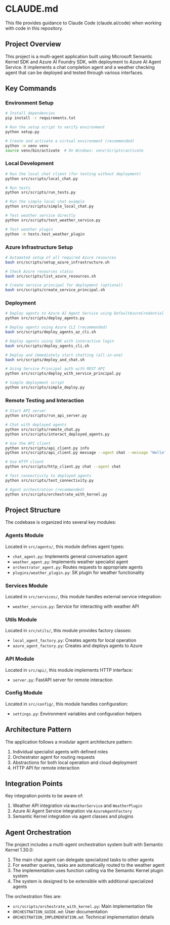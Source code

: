 # CLAUDE.md

This file provides guidance to Claude Code (claude.ai/code) when working with code in this repository.

## Project Overview

This project is a multi-agent application built using Microsoft Semantic Kernel SDK and Azure AI Foundry SDK, with deployment to Azure AI Agent Service. It implements a chat completion agent and a weather checking agent that can be deployed and tested through various interfaces.

## Key Commands

### Environment Setup

```bash
# Install dependencies
pip install -r requirements.txt

# Run the setup script to verify environment
python setup.py

# Create and activate a virtual environment (recommended)
python -m venv venv
source venv/bin/activate  # On Windows: venv\Scripts\activate
```

### Local Development

```bash
# Run the local chat client (for testing without deployment)
python src/scripts/local_chat.py

# Run tests
python src/scripts/run_tests.py

# Run the simple local chat example
python src/scripts/simple_local_chat.py

# Test weather service directly
python src/scripts/test_weather_service.py

# Test weather plugin
python -m tests.test_weather_plugin
```

### Azure Infrastructure Setup

```bash
# Automated setup of all required Azure resources
bash src/scripts/setup_azure_infrastructure.sh

# Check Azure resources status
bash src/scripts/list_azure_resources.sh

# Create service principal for deployment (optional)
bash src/scripts/create_service_principal.sh
```

### Deployment

```bash
# Deploy agents to Azure AI Agent Service using DefaultAzureCredential
python src/scripts/deploy_agents.py

# Deploy agents using Azure CLI (recommended)
bash src/scripts/deploy_agents_az_cli.sh

# Deploy agents using SDK with interactive login
bash src/scripts/deploy_agents_cli.sh

# Deploy and immediately start chatting (all-in-one)
bash src/scripts/deploy_and_chat.sh

# Using Service Principal auth with REST API
python src/scripts/deploy_with_service_principal.py

# Simple deployment script
python src/scripts/simple_deploy.py
```

### Remote Testing and Interaction

```bash
# Start API server
python src/scripts/run_api_server.py

# Chat with deployed agents
python src/scripts/remote_chat.py
python src/scripts/interact_deployed_agents.py

# Use the API client
python src/scripts/api_client.py info
python src/scripts/api_client.py message --agent chat --message "Hello"

# Use HTTP client
python src/scripts/http_client.py chat --agent chat

# Test connectivity to deployed agents
python src/scripts/test_connectivity.py

# Agent orchestration (recommended)
python src/scripts/orchestrate_with_kernel.py
```

## Project Structure

The codebase is organized into several key modules:

### Agents Module

Located in `src/agents/`, this module defines agent types:
- `chat_agent.py`: Implements general conversation agent
- `weather_agent.py`: Implements weather specialist agent 
- `orchestrator_agent.py`: Routes requests to appropriate agents
- `plugins/weather_plugin.py`: SK plugin for weather functionality

### Services Module

Located in `src/services/`, this module handles external service integration:
- `weather_service.py`: Service for interacting with weather API

### Utils Module

Located in `src/utils/`, this module provides factory classes:
- `local_agent_factory.py`: Creates agents for local operation
- `azure_agent_factory.py`: Creates and deploys agents to Azure

### API Module

Located in `src/api/`, this module implements HTTP interface:
- `server.py`: FastAPI server for remote interaction

### Config Module

Located in `src/config/`, this module handles configuration:
- `settings.py`: Environment variables and configuration helpers

## Architecture Pattern

The application follows a modular agent architecture pattern:
1. Individual specialist agents with defined roles
2. Orchestrator agent for routing requests
3. Abstractions for both local operation and cloud deployment
4. HTTP API for remote interaction

## Integration Points

Key integration points to be aware of:
1. Weather API integration via `WeatherService` and `WeatherPlugin`
2. Azure AI Agent Service integration via `AzureAgentFactory`
3. Semantic Kernel integration via agent classes and plugins

## Agent Orchestration

The project includes a multi-agent orchestration system built with Semantic Kernel 1.30.0:

1. The main chat agent can delegate specialized tasks to other agents
2. For weather queries, tasks are automatically routed to the weather agent
3. The implementation uses function calling via the Semantic Kernel plugin system
4. The system is designed to be extensible with additional specialized agents

The orchestration files are:
- `src/scripts/orchestrate_with_kernel.py`: Main implementation file
- `ORCHESTRATION_GUIDE.md`: User documentation
- `ORCHESTRATION_IMPLEMENTATION.md`: Technical implementation details